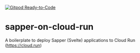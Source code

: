 [![Gitpod Ready-to-Code](https://img.shields.io/badge/Gitpod-Ready--to--Code-blue?logo=gitpod)](https://gitpod.io/#https://github.com/mikenikles/sapper-on-cloud-run) 

# sapper-on-cloud-run
A boilerplate to deploy Sapper (Svelte) applications to Cloud Run (https://cloud.run)
